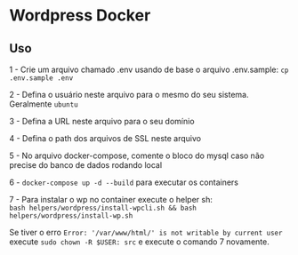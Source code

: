 # Wordpress Docker

## Uso

1 - Crie um arquivo chamado .env usando de base o arquivo .env.sample: `cp .env.sample .env`

2 - Defina o usuário neste arquivo para o mesmo do seu sistema. Geralmente `ubuntu`

3 - Defina a URL neste arquivo para o seu domínio

4 - Defina o path dos arquivos de SSL neste arquivo

5 - No arquivo docker-compose, comente o bloco do mysql caso não precise do banco de dados rodando local

6 - `docker-compose up -d --build` para executar os containers

7 - Para instalar o wp no container execute o helper sh:  
`bash helpers/wordpress/install-wpcli.sh && bash helpers/wordpress/install-wp.sh`

Se tiver o erro `Error: '/var/www/html/' is not writable by current user` execute `sudo chown -R $USER: src` e execute o comando 7 novamente.
